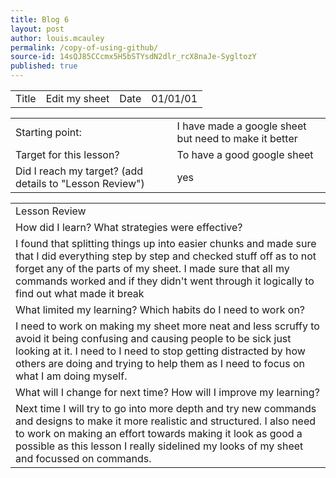 ```yaml
---
title: Blog 6
layout: post
author: louis.mcauley
permalink: /copy-of-using-github/
source-id: 14sQJ85CCcmx5H5bSTYsdN2dlr_rcX8naJe-SygltozY
published: true
---
```

<table>
  <tr>
    <td>Title</td>
    <td>Edit my sheet</td>
    <td>Date</td>
    <td>01/01/01</td>
  </tr>
</table>


<table>
  <tr>
    <td>Starting point:</td>
    <td>I have made a google sheet but need to make it better</td>
  </tr>
  <tr>
    <td>Target for this lesson?</td>
    <td>To have a good google sheet</td>
  </tr>
  <tr>
    <td>Did I reach my target? 
(add details to "Lesson Review")</td>
    <td> yes</td>
  </tr>
</table>


<table>
  <tr>
    <td>Lesson Review</td>
  </tr>
  <tr>
    <td>How did I learn? What strategies were effective? </td>
  </tr>
  <tr>
    <td>I found that splitting things up into easier chunks and made sure that I did everything step by step and checked stuff off as to not forget any of the parts of my sheet. I made sure that all my commands worked and if they didn't went through it logically to find out what made it break</td>
  </tr>
  <tr>
    <td>What limited my learning? Which habits do I need to work on? </td>
  </tr>
  <tr>
    <td>I need to work on making my sheet more neat and less scruffy to avoid it being confusing and causing people to be sick just looking at it. I need to I need to stop getting distracted by how others are doing and trying to help them as I need to focus on what I am doing myself.</td>
  </tr>
  <tr>
    <td>What will I change for next time? How will I improve my learning?</td>
  </tr>
  <tr>
    <td>Next time I will try to go into more depth and try new commands and designs to make it more realistic and structured. I also need to work on making an effort towards making it look as good a possible as this lesson I really sidelined my looks of my sheet and focussed on commands.</td>
  </tr>
</table>


